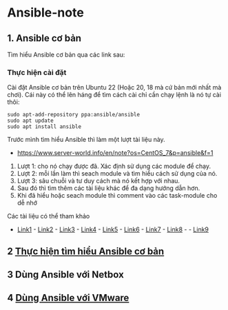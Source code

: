 # Ansible-note
## 1.  Ansible cơ bản
Tìm hiểu Ansible cơ bản qua các link sau:
### Thực hiện cài đặt 
Cài đặt Ansible cơ bản trên Ubuntu 22 (Hoặc 20, 18 mà cứ bản mới nhất mà chơi). Cái này có thể lên háng để tìm cách cài chỉ cần chạy lệnh là nó tự cài thôi:
```
sudo apt-add-repository ppa:ansible/ansible
sudo apt update
sudo apt install ansible
```
Trước mình tìm hiểu Ansible thì làm một lượt tài liệu này. 
* https://www.server-world.info/en/note?os=CentOS_7&p=ansible&f=1 

1. Lượt 1: cho nó chạy được đã. Xác định sử dụng các module để chạy. 
2. Lượt 2: mỗi lần làm thì seach module và tìm hiểu cách sử dụng của nó. 
3. Lượt 3: sâu chuỗi và tư duy cách mà nó kết hợp với nhau. 
4. Sau đó thì tìm thêm các tài liệu khác để đa dạng hướng dẫn hơn.
5. Khi đã hiểu hoặc seach module thì comment vào các task-module cho dễ nhớ

Các tài liệu có thể tham khảo
- [Link1](https://github.com/leucos/ansible-tuto) - [Link2](https://www.toptechskills.com/ansible-tutorials-courses/) - [Link3](https://www.digitalocean.com/community/tutorials/how-to-install-and-configure-ansible-on-ubuntu-20-04) - [Link4](https://mpolinowski.github.io/docs/category/ansible/) - [Link5](https://github.com/congto/VMUG20220727/blob/main/roles/netbox_activate_ip_addr/tasks/activate_ip_addr.yml) - [Link6](https://luxurious-preface-ad1.notion.site/ansible-vlware-http-uri-1010e24d7e3845e486a9879b7fc94f55) - [Link7](https://luxurious-preface-ad1.notion.site/ansible-vlware-24ffd704db3c40a9ad20b66370a75430) - [Link8](https://www.simplygeek.co.uk/2019/07/18/automate-vsphere-virtual-machine-and-ova-appliance-deployments-using-ansible/#Create_a_New_Virtual_Machine_no_template) - - [Link9](https://github.com/sky-joker/ansible-vmware-vm-inventory-report-generator)

## 2 [Thực hiện tìm hiểu Ansible cơ bản](Tutorial/README.md)
## 3 Dùng Ansible với Netbox
## 4 [Dùng Ansible với VMware ](Tutorial/README.md)
### 
### 
### 
### 
### 
### 
### 
### 
### 
### 



